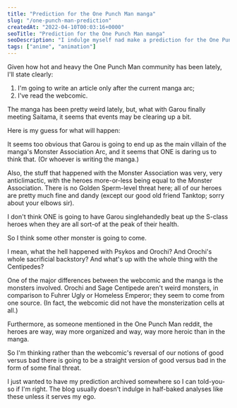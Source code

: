 ```yaml
---
title: "Prediction for the One Punch Man manga"
slug: "/one-punch-man-prediction"
createdAt: "2022-04-10T00:03:16+0000"
seoTitle: "Prediction for the One Punch Man manga"
seoDescription: "I indulge myself nad make a prediction for the One Punch Man manga as of chapter 162."
tags: ["anime", "animation"]
---
```


Given how hot and heavy the One Punch Man community has been lately, I'll state clearly:

1. I'm going to write an article only after the current manga arc;
2. I've read the webcomic.

The manga has been pretty weird lately, but, what with Garou finally meeting Saitama, it seems that events may be clearing up a bit.

Here is my guess for what will happen:

It seems too obvious that Garou is going to end up as the main villain of the manga's Monster Association Arc, and it seems that ONE is daring us to think that. (Or whoever is writing the manga.)

Also, the stuff that happened with the Monster Association was very, very anticlimactic, with the heroes more-or-less being equal to the Monster Association. There is no Golden Sperm-level threat here; all of our heroes are pretty much fine and dandy (except our good old friend Tanktop; sorry about your elbows sir).

I don't think ONE is going to have Garou singlehandedly beat up the S-class heroes when they are all sort-of at the peak of their health.

So I think some other monster is going to come.

I mean, what the hell happened with Psykos and Orochi? And Orochi's whole sacrificial backstory? And what's up with the whole thing with the Centipedes?

One of the major differences between the webcomic and the manga is the monsters involved. Orochi and Sage Centipede aren't weird monsters, in comparison to Fuhrer Ugly or Homeless Emperor; they seem to come from one source. (In fact, the webcomic did not have the monsterization cells at all.)

Furthermore, as someone mentioned in the One Punch Man reddit, the heroes are way, way more organized and way, way more heroic than in the manga.

So I'm thinking rather than the webcomic's reversal of our notions of good versus bad there is going to be a straight version of good versus bad in the form of some final threat.

I just wanted to have my prediction archived somewhere so I can told-you-so if I'm right. The blog usually doesn't indulge in half-baked analyses like these unless it serves my ego.